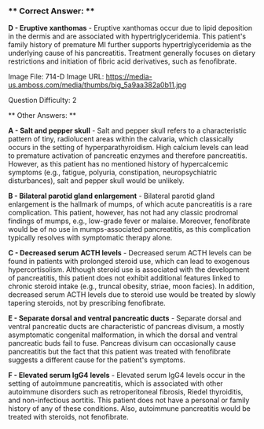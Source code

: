 ### ** Correct Answer: **

**D - Eruptive xanthomas** - Eruptive xanthomas occur due to lipid deposition in the dermis and are associated with hypertriglyceridemia. This patient's family history of premature MI further supports hypertriglyceridemia as the underlying cause of his pancreatitis. Treatment generally focuses on dietary restrictions and initiation of fibric acid derivatives, such as fenofibrate.

Image File: 714-D
Image URL: https://media-us.amboss.com/media/thumbs/big_5a9aa382a0b11.jpg

Question Difficulty: 2

** Other Answers: **

**A - Salt and pepper skull** - Salt and pepper skull refers to a characteristic pattern of tiny, radiolucent areas within the calvaria, which classically occurs in the setting of hyperparathyroidism. High calcium levels can lead to premature activation of pancreatic enzymes and therefore pancreatitis. However, as this patient has no mentioned history of hypercalcemic symptoms (e.g., fatigue, polyuria, constipation, neuropsychiatric disturbances), salt and pepper skull would be unlikely.

**B - Bilateral parotid gland enlargement** - Bilateral parotid gland enlargement is the hallmark of mumps, of which acute pancreatitis is a rare complication. This patient, however, has not had any classic prodromal findings of mumps, e.g., low-grade fever or malaise. Moreover, fenofibrate would be of no use in mumps-associated pancreatitis, as this complication typically resolves with symptomatic therapy alone.

**C - Decreased serum ACTH levels** - Decreased serum ACTH levels can be found in patients with prolonged steroid use, which can lead to exogenous hypercortisolism. Although steroid use is associated with the development of pancreatitis, this patient does not exhibit additional features linked to chronic steroid intake (e.g., truncal obesity, striae, moon facies). In addition, decreased serum ACTH levels due to steroid use would be treated by slowly tapering steroids, not by prescribing fenofibrate.

**E - Separate dorsal and ventral pancreatic ducts** - Separate dorsal and ventral pancreatic ducts are characteristic of pancreas divisum, a mostly asymptomatic congenital malformation, in which the dorsal and ventral pancreatic buds fail to fuse. Pancreas divisum can occasionally cause pancreatitis but the fact that this patient was treated with fenofibrate suggests a different cause for the patient's symptoms.

**F - Elevated serum IgG4 levels** - Elevated serum IgG4 levels occur in the setting of autoimmune pancreatitis, which is associated with other autoimmune disorders such as retroperitoneal fibrosis, Riedel thyroiditis, and non-infectious aortitis. This patient does not have a personal or family history of any of these conditions. Also, autoimmune pancreatitis would be treated with steroids, not fenofibrate.


